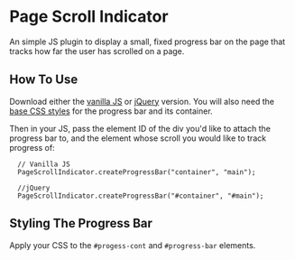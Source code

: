 # Page Scroll Indicator

An simple JS plugin to display a small, fixed progress bar on the page that
tracks how far the user has scrolled on a page.

## How To Use

Download either the [vanilla JS](js/vanilla/page_scroll_indicator.js) or [jQuery](js/jquery/page_scroll_indicator.js) version. You will also need the [base CSS styles](css/progress_bar.css) for the progress bar and its container.

Then in your JS, pass the element ID of the div you'd like to attach the progress bar to, and the element whose scroll you would like to track progress of:

```
  // Vanilla JS
  PageScrollIndicator.createProgressBar("container", "main");
  
  //jQuery
  PageScrollIndicator.createProgressBar("#container", "#main");
```

## Styling The Progress Bar

Apply your CSS to the `#progess-cont` and `#progress-bar` elements.
